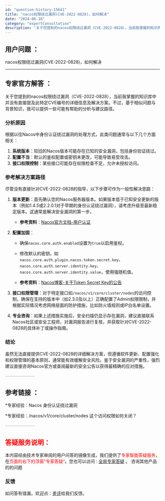 ```yaml
---
id: "question-history-15641"
title: "nacos权限绕过漏洞(CVE-2022-0828)，如何解决"
date: "2024-06-18"
category: "expertConsultation"
description: "关于您提到的nacos权限绕过漏洞（CVE-2022-0828），当前我掌握的知识库中并没有直接提及此特定CVE编号的详细信息及解决方案。不过，基于相似问题与背景知识，我可以提供一些可能有帮助的分析与建议路径。### 分析原因根据以往Nacos中身份认证绕过漏洞的处理方式，此类问题通常与以下几个方面"
---
```


## 用户问题 ： 
 nacos权限绕过漏洞(CVE-2022-0828)，如何解决  

---------------
## 专家官方解答 ：

关于您提到的nacos权限绕过漏洞（CVE-2022-0828），当前我掌握的知识库中并没有直接提及此特定CVE编号的详细信息及解决方案。不过，基于相似问题与背景知识，我可以提供一些可能有帮助的分析与建议路径。

### 分析原因
根据以往Nacos中身份认证绕过漏洞的处理方式，此类问题通常与以下几个方面相关：
1. **系统版本**：较旧的Nacos版本可能存在已知的安全漏洞，包括身份验证绕过。
2. **配置不当**：默认的鉴权配置或密钥未更改，可能导致易受攻击。
3. **接口权限控制**：某些接口可能存在权限检查不足，允许未授权访问。

### 参考解决方案路径
尽管没有直接针对CVE-2022-0828的指导，以下步骤可作为一般性解决思路：

1. **版本更新**：首先确认您的Nacos服务器版本。如果版本低于已知安全更新的版本（例如1.4.5或2.2.0.1对于早期的身份认证绕过漏洞），请考虑升级至最新稳定版本。这通常是解决安全漏洞的第一步。
   
   - **参考资料**：[Nacos官方文档-用户认证](https://nacos.io/docs/latest/guide/user/auth/)

2. **配置加固**：
   - 确保`nacos.core.auth.enabled`设置为`true`以启用鉴权。
   - 修改默认的密钥，如`nacos.core.auth.plugin.nacos.token.secret.key`、`nacos.core.auth.server.identity.key`、`nacos.core.auth.server.identity.value`，使用强随机值。
   
   - **参考资料**：[Nacos博客-关于Token Secret Key的公告](https://nacos.io/blog/announcement-token-secret-key/?source=activity)

3. **接口权限管理**：对于特定接口如`/nacos/v1/core/cluster/nodes`的访问控制，确保在支持的版本中（如2.3.0及以上）正确配置了Admin权限限制，并根据实际情况考虑网络层面的防护措施，比如防火墙规则或IP白名单设置。

4. **专业咨询**：如果上述措施实施后，安全扫描仍显示存在漏洞，建议直接联系Nacos社区或安全工程师，对漏洞报告进行复核，并获取针对CVE-2022-0828的具体补丁或操作指南。

### 结论
虽然无法直接提供CVE-2022-0828的详细解决方案，但遵循软件更新、配置强化和权限管理的基本原则，通常能有效缓解安全风险。鉴于安全漏洞的严重性，强烈建议直接咨询Nacos官方或查阅最新的安全公告以获得最精确的应对措施。


<font color="#949494">---------------</font> 


## 参考链接 ：

*专家经验：Nacos 身份认证绕过漏洞 
 
 *专家经验：/nacos/v1/core/cluster/nodes 这个访问权限如何关闭？ 


 <font color="#949494">---------------</font> 
 


## <font color="#FF0000">答疑服务说明：</font> 

本内容经由技术专家审阅的用户问答的镜像生成，我们提供了<font color="#FF0000">专家智能答疑服务</font>，在<font color="#FF0000">页面的右下的浮窗”专家答疑“</font>。您也可以访问 : [全局专家答疑](https://answer.opensource.alibaba.com/docs/intro) 。 咨询其他产品的的问题

### 反馈
如问答有错漏，欢迎点：[差评](https://ai.nacos.io/user/feedbackByEnhancerGradePOJOID?enhancerGradePOJOId=15693)给我们反馈。
